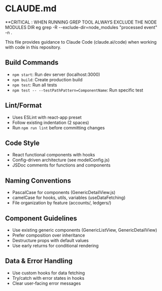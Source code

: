 # CLAUDE.md

**CRITICAL : WHEN RUNNING GREP TOOL ALWAYS EXCLUDE THE NODE MODULES DIR
eg grep -R --exclude-dir=node_modules "processed event" -n .

This file provides guidance to Claude Code (claude.ai/code) when working with code in this repository.

## Build Commands

- `npm start`: Run dev server (localhost:3000)
- `npm build`: Create production build
- `npm test`: Run all tests
- `npm test -- --testPathPattern=ComponentName`: Run specific test

## Lint/Format

- Uses ESLint with react-app preset
- Follow existing indentation (2 spaces)
- Run `npm run lint` before committing changes

## Code Style

- React functional components with hooks
- Config-driven architecture (see modelConfig.js)
- JSDoc comments for functions and components

## Naming Conventions

- PascalCase for components (GenericDetailView.js)
- camelCase for hooks, utils, variables (useDataFetching)
- File organization by feature (accounts/, ledgers/)

## Component Guidelines

- Use existing generic components (GenericListView, GenericDetailView)
- Prefer composition over inheritance
- Destructure props with default values
- Use early returns for conditional rendering

## Data & Error Handling

- Use custom hooks for data fetching
- Try/catch with error states in hooks
- Clear user-facing error messages
